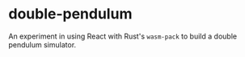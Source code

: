 # double-pendulum

An experiment in using React with Rust's `wasm-pack` to build a double pendulum simulator.